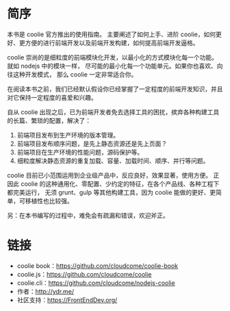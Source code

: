 # 简序
本书是 coolie 官方推出的使用指南。
主要阐述了如何上手、进阶 coolie，如何更好、更方便的进行前端开发以及前端开发构建，如何提高前端开发逼格。

coolie 崇尚的是细粒度的前端模块化开发，以最小化的方式模块化每一个功能。就如 nodejs 中的模块一样，
尽可能的最小化每一个功能单元。如果你也喜欢、向往这种开发模式，
那么 coolie 一定非常适合你。

在阅读本书之前，我们已经默认假设你已经掌握了一定程度的前端开发知识，并且对它保持一定程度的喜爱和兴趣。

自从 coolie 出现之后，已为前端开发者免去选择工具的困扰，摈弃各种构建工具的长篇、繁琐的配置，解决了：

1. 前端项目发布到生产环境的版本管理。
2. 前端项目发布顺序问题，是先上静态资源还是先上页面？
3. 前端项目在生产环境的性能问题，源码保护等。
4. 细粒度解决静态资源的重复加载、容量、加载时间、顺序、并行等问题。

coolie 目前已小范围运用到企业级产品中，反应良好，效果显著，使用方便。
正因此 coolie 的这种通用化、零配置、少约定的特征，在各个产品线、各种工程下都完美运行，
无须 grunt、gulp 等其他构建工具，因为 coolie 能做的更好、更简单，可移植性也比较强。

另：在本书编写的过程中，难免会有疏漏和错误，欢迎斧正。


# 链接
- coolie book：<https://github.com/cloudcome/coolie-book>
- coolie.js：<https://github.com/cloudcome/coolie>
- coolie.cli：<https://github.com/cloudcome/nodejs-coolie>
- 作者：<http://ydr.me/>
- 社区支持：<https://FrontEndDev.org/>
